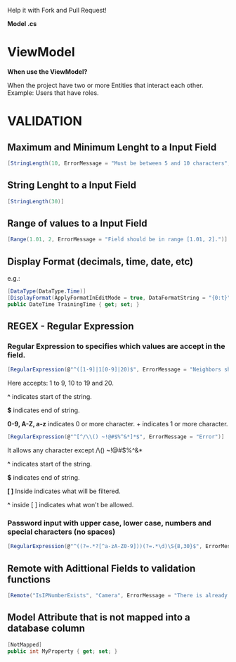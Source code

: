 Help it with Fork and Pull Request!

**Model .cs**

# ViewModel
**When use the ViewModel?**

When the project have two or more Entities that interact each other. Example: Users that have roles.

# VALIDATION

## Maximum and Minimum Lenght to a Input Field
```c#
[StringLength(10, ErrorMessage = "Must be between 5 and 10 characters", MinimumLength = 5)]
```

## String Lenght to a Input Field
```c#
[StringLength(30)]
```

## Range of values to a Input Field
```c#
[Range(1.01, 2, ErrorMessage = "Field should be in range [1.01, 2].")]
```

## Display Format (decimals, time, date, etc)
e.g.:
```c#
[DataType(DataType.Time)]
[DisplayFormat(ApplyFormatInEditMode = true, DataFormatString = "{0:t}")]
public DateTime TrainingTime { get; set; }
```

## REGEX - Regular Expression
### Regular Expression to specifies which values are accept in the field.
```c#
[RegularExpression(@"^([1-9]|1[0-9]|20)$", ErrorMessage = "Neighbors should be in range [1, 20] integer.")]
```
Here accepts: 1 to 9, 10 to 19 and 20.

**^** indicates start of the string. 

**$** indicates end of string. 

**0-9, A-Z, a-z** indicates 0 or more character. + indicates 1 or more character.

```c#
[RegularExpression(@"^[^/\\() ~!@#$%^&*]*$", ErrorMessage = "Error")]
```
It allows any character except /\\() ~!@#$%^&*

**^** indicates start of the string. 

**$** indicates end of string.

**[ ]** Inside indicates what will be filtered. 

**^** inside [ ] indicates what won't be allowed.

### Password input with upper case, lower case, numbers and special characters (no spaces)
```c#
[RegularExpression(@"^((?=.*?[^a-zA-Z0-9]))(?=.*\d)\S{8,30}$", ErrorMessage = "Invalid password. Passwords must be between 8 and 30 characters, could contain: upper case (A-Z), lower case (a-z), number (0-9) and special character (e.g. !@#$%^&*)")]
```

## Remote with Adittional Fields to validation functions
```c#
[Remote("IsIPNumberExists", "Camera", ErrorMessage = "There is already a user registered with that IP Number.", AdditionalFields = "Id")]
```

## Model Attribute that is not mapped into a database column
```c#
[NotMapped]
public int MyProperty { get; set; }
```

